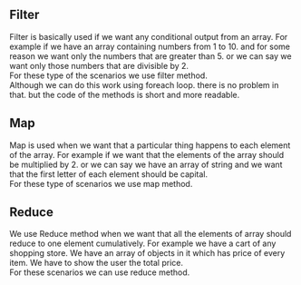**Filter**
-
Filter is basically used if we want any conditional output from an array. For example if we have an array containing numbers from 1 to 10. and for some reason we want only the numbers that are greater than 5. or we can say we want only those numbers that are divisible by 2.\
For these type of the scenarios we use filter method.\
Although we can do this work using foreach loop. there is no problem in that. but the code of the methods is short and more readable.

**Map**
-
Map is used when we want that a particular thing happens to each element of the array. For example if we want that the elements of the array should be multiplied by 2. or we can say we have an array of string and we want that the first letter of each element should be capital.\
For these type of scenarios we use map method.

**Reduce**
-
We use Reduce method when we want that all the elements of array should reduce to one element cumulatively. For example we have a cart of any shopping store. We have an array of objects in it which has price of every item. We have to show the user the total price.\
For these scenarios we can use reduce method.
 